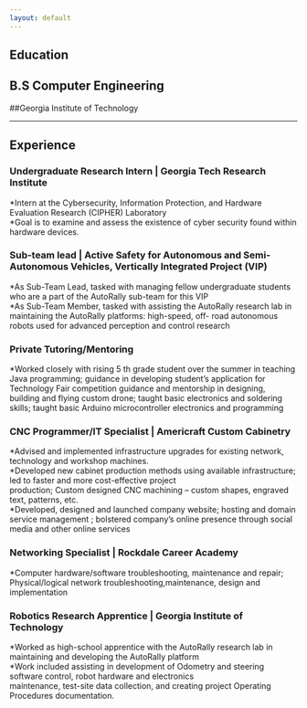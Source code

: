 ```yaml
---
layout: default
---
```


## Education
## B.S Computer Engineering <br/>
##Georgia Institute of Technology 


* * *

## Experience

### Undergraduate Research Intern | Georgia Tech Research Institute
*Intern at the Cybersecurity, Information Protection, and Hardware Evaluation Research (CIPHER) Laboratory<br/>
*Goal is to examine and assess the existence of cyber security found within hardware devices.

### Sub-team lead | Active Safety for Autonomous and Semi-Autonomous Vehicles, Vertically Integrated Project (VIP)
*As Sub-Team Lead, tasked with managing fellow undergraduate students who are a part of the AutoRally sub-team for this VIP<br/>
*As Sub-Team Member, tasked with assisting the AutoRally research lab in maintaining the AutoRally platforms: high-speed, off- road autonomous robots used for advanced perception and control research

### Private Tutoring/Mentoring
*Worked closely with rising 5 th grade student over the summer in teaching Java programming; guidance in developing student’s application for Technology Fair competition guidance and mentorship in designing, building and flying custom drone; taught basic electronics and soldering skills; taught basic Arduino microcontroller electronics and programming

### CNC Programmer/IT Specialist | Americraft Custom Cabinetry
*Advised and implemented infrastructure upgrades for existing network, technology and workshop machines.<br/>
*Developed new cabinet production methods using available infrastructure; led to faster and more cost-effective project<br/>
production; Custom designed CNC machining – custom shapes, engraved text, patterns, etc.<br/>
*Developed, designed and launched company website; hosting and domain service management ; bolstered company’s online
presence through social media and other online services

### Networking Specialist | Rockdale Career Academy
*Computer hardware/software troubleshooting, maintenance and repair; Physical/logical network troubleshooting,maintenance, design and implementation

### Robotics Research Apprentice | Georgia Institute of Technology
*Worked as high-school apprentice with the AutoRally research lab in maintaining and developing the AutoRally platform<br/>
*Work included assisting in development of Odometry and steering software control, robot hardware and electronics<br/>
maintenance, test-site data collection, and creating project Operating Procedures documentation.